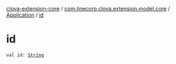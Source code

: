 [clova-extension-core](../../index.md) / [com.linecorp.clova.extension.model.core](../index.md) / [Application](index.md) / [id](./id.md)

# id

`val id: `[`String`](https://kotlinlang.org/api/latest/jvm/stdlib/kotlin/-string/index.html)